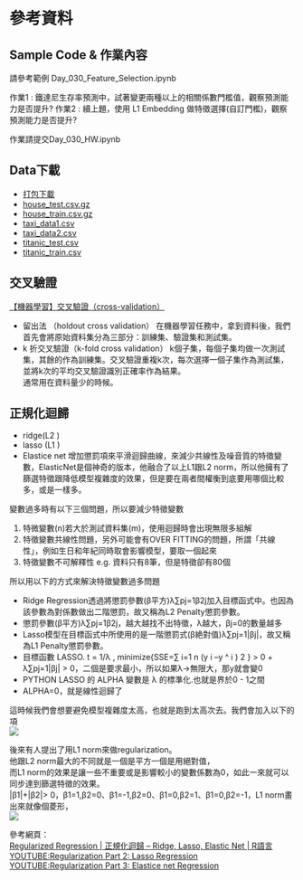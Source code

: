 # 參考資料
## Sample Code & 作業內容
請參考範例 Day_030_Feature_Selection.ipynb

作業1 : 鐵達尼生存率預測中，試著變更兩種以上的相關係數門檻值，觀察預測能力是否提升?
作業2 : 續上題，使用 L1 Embedding 做特徵選擇(自訂門檻)，觀察預測能力是否提升?

作業請提交Day_030_HW.ipynb

## Data下載
- [打包下載](http://ai100.cupoy.com/file-download/part02/Part02.7z)
- [house_test.csv.gz](http://ai100.cupoy.com/file-download/part02/house_test.csv.gz)
- [house_train.csv.gz](http://ai100.cupoy.com/file-download/part02/house_train.csv.gz)
- [taxi_data1.csv](http://ai100.cupoy.com/file-download/part02/taxi_data1.csv)
- [taxi_data2.csv](http://ai100.cupoy.com/file-download/part02/taxi_data2.csv)
- [titanic_test.csv](http://ai100.cupoy.com/file-download/part02/titanic_test.csv)
- [titanic_train.csv](http://ai100.cupoy.com/file-download/part02/titanic_train.csv)

## 交叉驗證

[【機器學習】交叉驗證（cross-validation）](https://www.itread01.com/content/1545442603.html)<br>
- 留出法 （holdout cross validation）
在機器學習任務中，拿到資料後，我們首先會將原始資料集分為三部分：訓練集、驗證集和測試集。
- k 折交叉驗證（k-fold cross validation）
k個子集，每個子集均做一次測試集，其餘的作為訓練集。交叉驗證重複k次，每次選擇一個子集作為測試集，並將k次的平均交叉驗證識別正確率作為結果。<br>
通常用在資料量少的時候。

## 正規化迴歸 
- ridge(L2 )
- lasso (L1 )
- Elastice net 增加懲罰項來平滑迴歸曲線，來減少共線性及噪音質的特徵變數，ElasticNet是個神奇的版本，他融合了以上L1跟L2 norm，所以他擁有了篩選特徵跟降低模型複雜度的效果，但是要在兩者間權衡到底要用哪個比較多，或是一樣多。<br>

變數過多時有以下三個問題，所以要減少特徵變數
1. 特微變數(n)若大於測試資料集(m)，使用迴歸時會出現無限多組解
2. 特徵變數共線性問題，另外可能會有OVER FITTING的問題，所謂「共線性」，例如生日和年紀同時取會影響模型，要取一個起來
3. 特徵變數不可解釋性
e.g. 資料只有8筆，但是特徵卻有80個<br>

所以用以下的方式來解決特徵變數過多問題
- Ridge Regression透過將懲罰參數(β平方)λ∑pj=1β2j加入目標函式中。也因為該參數為對係數做出二階懲罰，故又稱為L2 Penalty懲罰參數。
- 懲罰參數(β平方)λ∑pj=1β2j，越大越找不出特徵，λ越大，βj=0的數量越多
- Lasso模型在目標函式中所使用的是一階懲罰式(β絶對值)λ∑pj=1|βj|，故又稱為L1 Penalty懲罰參數。
- 目標函數 LASSO. t = 1/λ ,  minimize{SSE=∑ i=1 n (y i –y ^  i ) 2 } > 0 + λ∑pj=1|βj| > 0，二個是要求最小，所以如果λ->無限大，那y就會變0
- PYTHON LASSO 的 ALPHA 變數是 λ 的標準化.也就是界於0 - 1之間
- ALPHA=0，就是線性迴歸了

這時候我們會想要避免模型複雜度太高，也就是跑到太高次去。我們會加入以下的項<br>
![](http://ithelp.ithome.com.tw/upload/images/20161222/20103529lZhfaMSgBB.png)<br>

後來有人提出了用L1 norm來做regularization。<br>
他跟L2 norm最大的不同就是一個是平方一個是用絕對值，<br>
而L1 norm的效果是讓一些不重要或是影響較小的變數係數為0，如此一來就可以同步達到篩選特徵的效果。<br>
|β1|+|β2|> 0，β1=1,β2=0、β1=-1,β2=0、β1=0,β2=1、β1=0,β2=-1，L1 norm畫出來就像個菱形，<br>
![](http://gerardnico.com/wiki/_media/data_mining/lasso_vs_ridge_regression.png?w=800&tok=f55022)<br>


參考網頁：<br>
[Regularized Regression | 正規化迴歸 – Ridge, Lasso, Elastic Net | R語言](https://www.jamleecute.com/regularized-regression-ridge-lasso-elastic/)<br>
[YOUTUBE:Regularization Part 2: Lasso Regression](https://www.youtube.com/watch?v=NGf0voTMlcs)<br>
[YOUTUBE:Regularization Part 3: Elastice net Regression](https://www.youtube.com/watch?v=1dKRdX9bfIo)<br>



